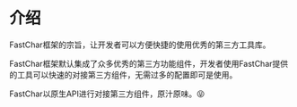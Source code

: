 # 介绍
FastChar框架的宗旨，让开发者可以方便快捷的使用优秀的第三方工具库。

FastChar框架默认集成了众多优秀的第三方功能组件，开发者使用FastChar提供的工具可以快速的对接第三方组件，无需过多的配置即可是使用。

FastChar以原生API进行对接第三方组件，原汁原味。:stuck_out_tongue_closed_eyes:

<div class="catalog-display-container">
  <Catalog base='/component/' />
</div>